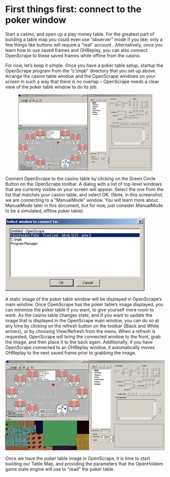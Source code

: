 # First things first: connect to the poker window

Start a casino, and open up a play money table. For the greatest part of
building a table map you could even use “observer” mode if you like;
only a few things like buttons will require a “real” account .
Alternatively, once you learn how to use saved frames and OHReplay, you
can also connect OpenScrape to these saved frames while offline from the
casino.

For now, let’s keep it simple. Once you have a poker table setup,
startup the OpenScrape program from the “c:\mpb” directory that you set
up above. Arrange the casino table window and the OpenScrape windows on
your screen in such a way that there is no overlap – OpenScrape needs a
clear view of the poker table window to do its job.

<figure>
<img src="images/openholdem/tablemaps/os_arrangedwindows.png" />
</figure>

Connect OpenScrape to the casino table by clicking on the Green Circle
Button on the OpenScrape toolbar. A dialog with a list of top-level
windows that are currently visible on your screen will appear. Select
the one from the list that matches your casino table, and select OK.
(Note, in this screenshot, we are connecting to a “ManualMode” window.
You will learn more about ManualMode later in this document, but for
now, just consider ManualMode to be a simulated, offline poker table).

![image](images/openholdem/tablemaps/os_windowselection.png)

A static image of the poker table window will be displayed in
OpenScrape’s main window. Once OpenScrape has the poker table’s image
displayed, you can minimize the poker table if you want, to give
yourself more room to work. As the casino table changes state, and if
you want to update the image that is displayed in the OpenScrape main
window, you can do so at any time by clicking on the refresh button on
the toolbar (Black and White arrows), or by choosing View/Refresh from
the menu. When a refresh is requested, OpenScrape will bring the
connected window to the front, grab the image, and then place it to the
back again. Additionally, if you have OpenScrape connected to an
OHReplay window, it automatically moves OHReplay to the next saved frame
prior to grabbing the image.

![image](images/openholdem/tablemaps/os_connected.png)

Once we have the poker table image in OpenScrape, it is time to start
building our Table Map, and providing the parameters that the OpenHoldem
game state engine will use to “read” the poker table.

